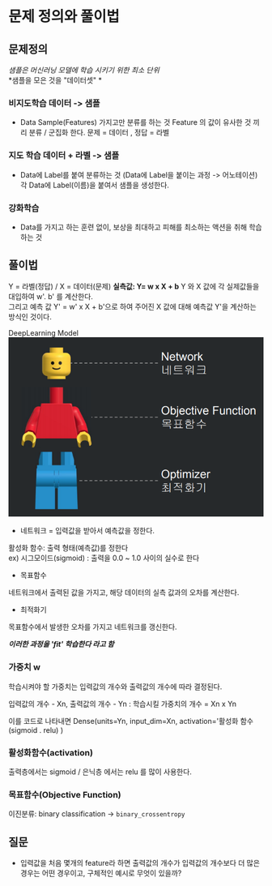 # 문제 정의와 풀이법

## 문제정의

*샘플은 머신러닝 모델에 학습 시키기 위한 최소 단위*  
*샘플을 모은 것을 "데이터셋" *  

### 비지도학습  데이터 -> 샘플

- Data Sample(Features) 가지고만 분류를 하는 것
Feature 의 값이 유사한 것 끼리 분류 / 군집화 한다.
문제 = 데이터 , 정답 = 라벨

### 지도 학습  데이터 + 라벨 -> 샘플

- Data에 Label를 붙여 분류하는 것 (Data에 Label을 붙이는 과정 -> 어노테이션)
각 Data에 Label(이름)을 붙여서 샘플을 생성한다.

### 강화학습

- Data를 가지고 하는 훈련 없이, 보상을 최대하고 피해를 최소하는 액션을 취해 학습하는 것


## 풀이법

Y = 라벨(정답) / X = 데이터(문제)
**실측값: Y= w x X + b**
Y 와 X 값에 각 실제값들을 대입하여 w'. b' 를 계산한다.  
그리고 예측 값 Y' = w' x X + b'으로 하여 주어진 X 값에 대해 예측값 Y'을 계산하는 방식인 것이다.

DeepLearning Model
![ModelStructure](./ModelStructure.PNG)

* 네트워크 = 입력값을 받아서 예측값을 정한다.

활성화 함수: 출력 형태(예측값)를 정한다  
ex) 시그모이드(sigmoid) : 출력을 0.0 ~ 1.0 사이의 실수로 한다  

* 목표함수

네트워크에서 출력된 값을 가지고, 해당 데이터의 실측 값과의 오차를 계산한다.  

* 최적화기

목표함수에서 발생한 오차를 가지고 네트워크를 갱신한다.  

***이러한 과정을 'fit' 학습한다 라고 함***  

### 가중치 w

학습시켜야 할 가중치는 입력값의 개수와 출력값의 개수에 따라 결정된다.  

입력값의 개수 - Xn, 출력값의 개수 - Yn : 학습시킬 가중치의 개수 = Xn x Yn  

이를 코드로 나타내면 Dense(units=Yn, input_dim=Xn, activation='활성화 함수 (sigmoid . relu) )  

### 활성화함수(activation)

출력층에서는 sigmoid / 은닉층 에서는 relu 를 많이 사용한다.

### 목표함수(Objective Function)

이진분류: binary classification -> `binary_crossentropy`


## 질문

* 입력값을 처음 몇개의 feature라 하면 출력값의 개수가 입력값의 개수보다 더 많은 경우는 어떤 경우이고, 구체적인 예시로 무엇이 있을까?   